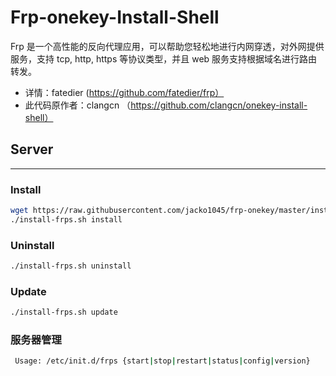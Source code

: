 Frp-onekey-Install-Shell
===========
Frp 是一个高性能的反向代理应用，可以帮助您轻松地进行内网穿透，对外网提供服务，支持 tcp, http, https 等协议类型，并且 web 服务支持根据域名进行路由转发。


* 详情：fatedier (https://github.com/fatedier/frp）
* 此代码原作者：clangcn （https://github.com/clangcn/onekey-install-shell）

## Server
------

### Install

```Bash
wget https://raw.githubusercontent.com/jacko1045/frp-onekey/master/install-frps.sh -O ./install-frps.sh;chmod +x install-frps.sh
./install-frps.sh install
```

### Uninstall
```Bash
./install-frps.sh uninstall
```
### Update
```Bash
./install-frps.sh update
```
### 服务器管理
```Bash
 Usage: /etc/init.d/frps {start|stop|restart|status|config|version}
```
